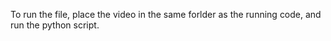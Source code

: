 To run the file, place the video in the same forlder as the running code, and run the python script.

